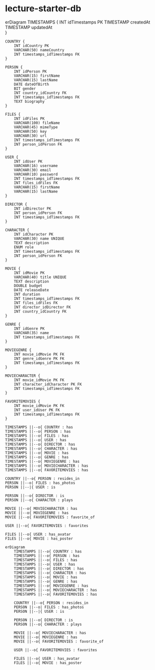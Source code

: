 # lecture-starter-db


erDiagram
    TIMESTAMPS {
        INT idTimestamps PK
        TIMESTAMP createdAt
        TIMESTAMP updatedAt       
    }

    COUNTRY {
        INT idCountry PK
        VARCHAR(50) nameCountry
        INT timestamps_idTimestamps FK
    }

    PERSON {
        INT idPerson PK
        VARCHAR(15) firstName
        VARCHAR(15) lastName
        DATE dateOfBirth
        BIT gender
        INT country_idCountry FK
        INT timestamps_idTimestamps FK
        TEXT biography
    }

    FILES {
        INT idFiles PK
        VARCHAR(100) fileName
        VARCHAR(45) mimeType
        VARCHAR(50) key
        VARCHAR(30) url
        INT timestamps_idTimestamps FK
        INT person_idPerson FK
    }

    USER {
        INT idUser PK
        VARCHAR(16) username
        VARCHAR(30) email
        VARCHAR(10) password
        INT timestamps_idTimestamps FK
        INT files_idFiles FK
        VARCHAR(15) firstName
        VARCHAR(15) lastName
    }

    DIRECTOR {
        INT idDirector PK
        INT person_idPerson FK
        INT timestamps_idTimestamps FK
    }

    CHARACTER {
        INT idCharacter PK
        VARCHAR(30) name UNIQUE
        TEXT description
        ENUM role
        INT timestamps_idTimestamps FK
        INT person_idPerson FK
    }

    MOVIE {
        INT idMovie PK
        VARCHAR(40) title UNIQUE
        TEXT description
        DOUBLE budget
        DATE releaseDate
        INT duration
        INT timestamps_idTimestamps FK
        INT files_idFiles FK
        INT director_idDirector FK
        INT country_idCountry FK
    }

    GENRE {
        INT idGenre PK
        VARCHAR(35) name
        INT timestamps_idTimestamps FK
    }

    MOVIEGENRE {
        INT movie_idMovie PK FK
        INT genre_idGenre PK FK
        INT timestamps_idTimestamps FK
    }

    MOVIECHARACTER {
        INT movie_idMovie PK FK
        INT character_idCharacter PK FK
        INT timestamps_idTimestamps FK
    }

    FAVORITEMOVIES {
        INT movie_idMovie PK FK
        INT user_idUser PK FK
        INT timestamps_idTimestamps FK
    }

    TIMESTAMPS ||--o{ COUNTRY : has
    TIMESTAMPS ||--o{ PERSON : has
    TIMESTAMPS ||--o{ FILES : has
    TIMESTAMPS ||--o{ USER : has
    TIMESTAMPS ||--o{ DIRECTOR : has
    TIMESTAMPS ||--o{ CHARACTER : has
    TIMESTAMPS ||--o{ MOVIE : has
    TIMESTAMPS ||--o{ GENRE : has
    TIMESTAMPS ||--o{ MOVIEGENRE : has
    TIMESTAMPS ||--o{ MOVIECHARACTER : has
    TIMESTAMPS ||--o{ FAVORITEMOVIES : has

    COUNTRY ||--o{ PERSON : resides_in
    PERSON ||--o| FILES : has_photos
    PERSON ||--|{ USER : is

    PERSON ||--o{ DIRECTOR : is
    PERSON ||--o{ CHARACTER : plays

    MOVIE ||--o{ MOVIECHARACTER : has
    MOVIE ||--o{ MOVIEGENRE : has
    MOVIE ||--o{ FAVORITEMOVIES : favorite_of

    USER ||--o{ FAVORITEMOVIES : favorites

    FILES ||--o{ USER : has_avatar
    FILES ||--o{ MOVIE : has_poster


```mermaid
erDiagram
    TIMESTAMPS ||--o{ COUNTRY : has
    TIMESTAMPS ||--o{ PERSON : has
    TIMESTAMPS ||--o{ FILES : has
    TIMESTAMPS ||--o{ USER : has
    TIMESTAMPS ||--o{ DIRECTOR : has
    TIMESTAMPS ||--o{ CHARACTER : has
    TIMESTAMPS ||--o{ MOVIE : has
    TIMESTAMPS ||--o{ GENRE : has
    TIMESTAMPS ||--o{ MOVIEGENRE : has
    TIMESTAMPS ||--o{ MOVIECHARACTER : has
    TIMESTAMPS ||--o{ FAVORITEMOVIES : has

    COUNTRY ||--o{ PERSON : resides_in
    PERSON ||--o| FILES : has_photos
    PERSON ||--|{ USER : is

    PERSON ||--o{ DIRECTOR : is
    PERSON ||--o{ CHARACTER : plays

    MOVIE ||--o{ MOVIECHARACTER : has
    MOVIE ||--o{ MOVIEGENRE : has
    MOVIE ||--o{ FAVORITEMOVIES : favorite_of

    USER ||--o{ FAVORITEMOVIES : favorites

    FILES ||--o{ USER : has_avatar
    FILES ||--o{ MOVIE : has_poster
```
